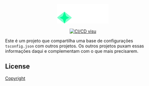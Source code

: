 <p align="center">
  <picture>
    <img alt="Visu" src="../visu/public/droz-visu.svg" height="64px" />
  </picture>
</p>

<p align="center">
  <a href="https://github.com/Coaktion/Droz-Visu/actions/workflows/build-and-test.js.yml">
    <img src="https://github.com/Coaktion/Droz-Visu/actions/workflows/build-and-test.js.yml/badge.svg" alt="CI/CD visu">
  </a>
</p>

Este é um projeto que compartilha uma base de configurações `tsconfig.json` com outros projetos. Os outros projetos puxam essas informações daqui e complementam com o que mais precisarem.

## License

[Copyright](../../LICENSE)
